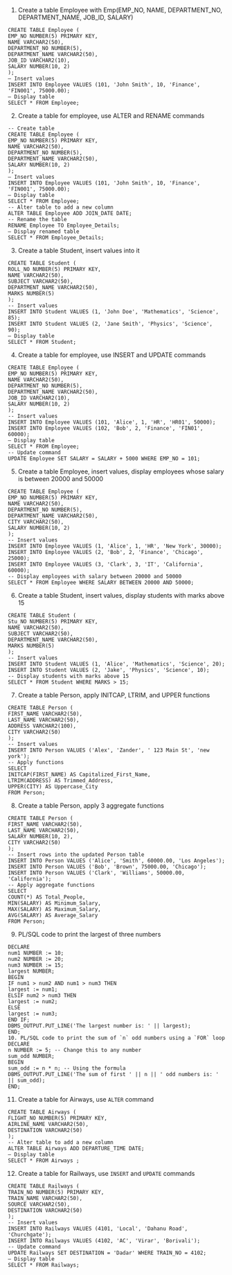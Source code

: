 1. Create a table Employee with Emp(EMP_NO, NAME, DEPARTMENT_NO, DEPARTMENT_NAME, JOB_ID, SALARY)
```
CREATE TABLE Employee (
EMP_NO NUMBER(5) PRIMARY KEY,
NAME VARCHAR2(50),
DEPARTMENT_NO NUMBER(5),
DEPARTMENT_NAME VARCHAR2(50),
JOB_ID VARCHAR2(10),
SALARY NUMBER(10, 2)
);
– Insert values
INSERT INTO Employee VALUES (101, 'John Smith', 10, 'Finance', 'FIN001', 75000.00);
– Display table
SELECT * FROM Employee;
```
2. Create a table for employee, use ALTER and RENAME commands
```
-- Create table
CREATE TABLE Employee (
EMP_NO NUMBER(5) PRIMARY KEY,
NAME VARCHAR2(50),
DEPARTMENT_NO NUMBER(5),
DEPARTMENT_NAME VARCHAR2(50),
SALARY NUMBER(10, 2)
);
– Insert values
INSERT INTO Employee VALUES (101, 'John Smith', 10, 'Finance', 'FIN001', 75000.00);
– Display table
SELECT * FROM Employee;
-- Alter table to add a new column
ALTER TABLE Employee ADD JOIN_DATE DATE;
-- Rename the table
RENAME Employee TO Employee_Details;
– Display renamed table
SELECT * FROM Employee_Details;
```
3. Create a table Student, insert values into it
```
CREATE TABLE Student (
ROLL_NO NUMBER(5) PRIMARY KEY,
NAME VARCHAR2(50),
SUBJECT VARCHAR2(50),
DEPARTMENT_NAME VARCHAR2(50),
MARKS NUMBER(5)
);
-- Insert values
INSERT INTO Student VALUES (1, 'John Doe', 'Mathematics', 'Science', 85);
INSERT INTO Student VALUES (2, 'Jane Smith', 'Physics', 'Science', 90);
– Display table
SELECT * FROM Student;
```
4. Create a table for employee, use INSERT and UPDATE commands
```
CREATE TABLE Employee (
EMP_NO NUMBER(5) PRIMARY KEY,
NAME VARCHAR2(50),
DEPARTMENT_NO NUMBER(5),
DEPARTMENT_NAME VARCHAR2(50),
JOB_ID VARCHAR2(10),
SALARY NUMBER(10, 2)
);
-- Insert values
INSERT INTO Employee VALUES (101, 'Alice', 1, 'HR', 'HR01', 50000);
INSERT INTO Employee VALUES (102, 'Bob', 2, 'Finance', 'FIN01', 60000);
– Display table
SELECT * FROM Employee;
-- Update command
UPDATE Employee SET SALARY = SALARY + 5000 WHERE EMP_NO = 101;
```
5. Create a table Employee, insert values, display employees whose salary is between
20000 and 50000
```
CREATE TABLE Employee (
EMP_NO NUMBER(5) PRIMARY KEY,
NAME VARCHAR2(50),
DEPARTMENT_NO NUMBER(5),
DEPARTMENT_NAME VARCHAR2(50),
CITY VARCHAR2(50),
SALARY NUMBER(10, 2)
);
-- Insert values
INSERT INTO Employee VALUES (1, 'Alice', 1, 'HR', 'New York', 30000);
INSERT INTO Employee VALUES (2, 'Bob', 2, 'Finance', 'Chicago', 25000);
INSERT INTO Employee VALUES (3, 'Clark', 3, 'IT', 'California', 60000);
-- Display employees with salary between 20000 and 50000
SELECT * FROM Employee WHERE SALARY BETWEEN 20000 AND 50000;
```
6. Create a table Student, insert values, display students with marks above 15
```
CREATE TABLE Student (
Stu_NO NUMBER(5) PRIMARY KEY,
NAME VARCHAR2(50),
SUBJECT VARCHAR2(50),
DEPARTMENT_NAME VARCHAR2(50),
MARKS NUMBER(5)
);
-- Insert values
INSERT INTO Student VALUES (1, 'Alice', 'Mathematics', 'Science', 20);
INSERT INTO Student VALUES (2, 'Jake', 'Physics', 'Science', 10);
-- Display students with marks above 15
SELECT * FROM Student WHERE MARKS > 15;
```
7. Create a table Person, apply INITCAP, LTRIM, and UPPER functions
```
CREATE TABLE Person (
FIRST_NAME VARCHAR2(50),
LAST_NAME VARCHAR2(50),
ADDRESS VARCHAR2(100),
CITY VARCHAR2(50)
);
-- Insert values
INSERT INTO Person VALUES ('Alex', 'Zander', ' 123 Main St', 'new york');
-- Apply functions
SELECT
INITCAP(FIRST_NAME) AS Capitalized_First_Name,
LTRIM(ADDRESS) AS Trimmed_Address,
UPPER(CITY) AS Uppercase_City
FROM Person;
```
8. Create a table Person, apply 3 aggregate functions
```
CREATE TABLE Person (
FIRST_NAME VARCHAR2(50),
LAST_NAME VARCHAR2(50),
SALARY NUMBER(10, 2),
CITY VARCHAR2(50)
);
-- Insert rows into the updated Person table
INSERT INTO Person VALUES ('Alice', 'Smith', 60000.00, 'Los Angeles');
INSERT INTO Person VALUES ('Bob', 'Brown', 75000.00, 'Chicago');
INSERT INTO Person VALUES ('Clark', 'Williams', 50000.00, 'California');
-- Apply aggregate functions
SELECT
COUNT(*) AS Total_People,
MIN(SALARY) AS Minimum_Salary,
MAX(SALARY) AS Maximum_Salary,
AVG(SALARY) AS Average_Salary
FROM Person;
```
9. PL/SQL code to print the largest of three numbers
```
DECLARE
num1 NUMBER := 10;
num2 NUMBER := 20;
num3 NUMBER := 15;
largest NUMBER;
BEGIN
IF num1 > num2 AND num1 > num3 THEN
largest := num1;
ELSIF num2 > num3 THEN
largest := num2;
ELSE
largest := num3;
END IF;
DBMS_OUTPUT.PUT_LINE('The largest number is: ' || largest);
END;
10. PL/SQL code to print the sum of `n` odd numbers using a `FOR` loop
DECLARE
n NUMBER := 5; -- Change this to any number
sum_odd NUMBER;
BEGIN
sum_odd := n * n; -- Using the formula
DBMS_OUTPUT.PUT_LINE('The sum of first ' || n || ' odd numbers is: ' || sum_odd);
END;
```
11. Create a table for Airways, use `ALTER` command
```
CREATE TABLE Airways (
FLIGHT_NO NUMBER(5) PRIMARY KEY,
AIRLINE_NAME VARCHAR2(50),
DESTINATION VARCHAR2(50)
);
-- Alter table to add a new column
ALTER TABLE Airways ADD DEPARTURE_TIME DATE;
– Display table
SELECT * FROM Airways ;
```
12. Create a table for Railways, use `INSERT` and `UPDATE` commands
```
CREATE TABLE Railways (
TRAIN_NO NUMBER(5) PRIMARY KEY,
TRAIN_NAME VARCHAR2(50),
SOURCE VARCHAR2(50),
DESTINATION VARCHAR2(50)
);
-- Insert values
INSERT INTO Railways VALUES (4101, 'Local', 'Dahanu Road', 'Churchgate');
INSERT INTO Railways VALUES (4102, 'AC', 'Virar', 'Borivali');
-- Update command
UPDATE Railways SET DESTINATION = 'Dadar' WHERE TRAIN_NO = 4102;
– Display table
SELECT * FROM Railways;
```
